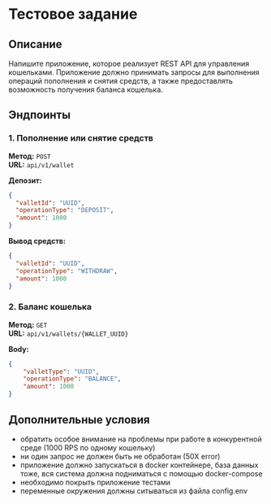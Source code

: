# Тестовое задание

## Описание

Напишите приложение, которое реализует REST API для управления кошельками. Приложение должно принимать запросы для выполнения операций пополнения и снятия средств, а также предоставлять возможность получения баланса кошелька.

## Эндпоинты

### 1. Пополнение или снятие средств

**Метод:** `POST`  
**URL:** `api/v1/wallet`

**Депозит:**
```json
{
  "valletId": "UUID",
  "operationType": "DEPOSIT",
  "amount": 1000
}
```
**Вывод средств:**
```json
{
  "valletId": "UUID",
  "operationType": "WITHDRAW",
  "amount": 1000
}
```

### 2. Баланс кошелька

**Метод:** `GET`  
**URL:** `api/v1/wallets/{WALLET_UUID}`

**Body:**
```json
{
    "valletType": "UUID",
    "operationType": "BALANCE",
    "amount": 1000
}
```

## Дополнительные условия

* обратить особое внимание на проблемы при работе в конкурентной среде (1000 RPS по одному кошельку)
* ни один запрос не должен быть не обработан (50X error)
* приложение должно запускаться в docker контейнере, база данных тоже, вся система должна подниматься с помощью docker-compose
* необходимо покрыть приложение тестами
* переменные окружения должны ситываться из файла config.env
